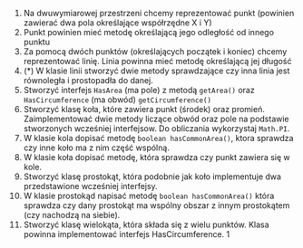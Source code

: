 1. Na dwuwymiarowej przestrzeni chcemy reprezentować punkt (powinien zawierać dwa pola określające współrzędne X i Y)
2. Punkt powinien mieć metodę określającą jego odległość od innego punktu
3. Za pomocą dwóch punktów (określających początek i koniec) chcemy reprezentować linię. Linia powinna mieć metodę określającą jej długość
4. (*) W klasie linii stworzyć dwie metody sprawdzające czy inna linia jest równoległa i prostopadła do danej.
5. Stworzyć interfejs `HasArea` (ma pole) z metodą `getArea()` oraz `HasCircumference` (ma obwód) `getCircumference()`
6. Stworzyć klasę koła, które zawiera punkt (środek) oraz promień. Zaimplementować dwie metody liczące obwód oraz pole na podstawie stworzonych wcześniej interfejsow. Do obliczania wykorzystaj `Math.PI`.
7. W klasie kola dopisać metodę `boolean hasCommonArea()`, ktora sprawdza czy inne koło ma z nim część wspólną.
8. W klasie koła dopisać metodę, która sprawdza czy punkt zawiera się w kole.
9. Stworzyć klasę prostokąt, która podobnie jak koło implementuje dwa przedstawione wcześniej interfejsy.
10. W klasie prostokąd napisać metodę `boolean hasCommonArea()` która sprawdza czy dany prostokąt ma wspólny obszar z innym prostokątem (czy nachodzą na siebie).
11. Stworzyć klasę wielokąta, która składa się z wielu punktów. Klasa powinna implementować interfejs HasCircumference.
1
